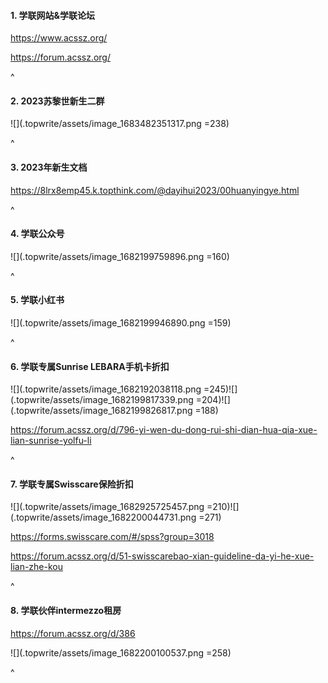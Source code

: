 #### **1. 学联网站&学联论坛**

<https://www.acssz.org/>

<https://forum.acssz.org/>

^

#### **2. 2023苏黎世新生二群**

![](.topwrite/assets/image_1683482351317.png =238)

^

#### **3. 2023年新生文档**&#x20;

<https://8lrx8emp45.k.topthink.com/@dayihui2023/00huanyingye.html>

^

#### **4. 学联公众号**

![](.topwrite/assets/image_1682199759896.png =160)

^

#### **5. 学联小红书**

![](.topwrite/assets/image_1682199946890.png =159)

^

#### **6. 学联专属Sunrise LEBARA手机卡折扣**

![](.topwrite/assets/image_1682192038118.png =245)![](.topwrite/assets/image_1682199817339.png =204)![](.topwrite/assets/image_1682199826817.png =188)

<https://forum.acssz.org/d/796-yi-wen-du-dong-rui-shi-dian-hua-qia-xue-lian-sunrise-yolfu-li>

^

#### **7. 学联专属Swisscare保险折扣**

![](.topwrite/assets/image_1682925725457.png =210)![](.topwrite/assets/image_1682200044731.png =271)

<https://forms.swisscare.com/#/spss?group=3018>

<https://forum.acssz.org/d/51-swisscarebao-xian-guideline-da-yi-he-xue-lian-zhe-kou>

^

#### **8. 学联伙伴intermezzo租房**

<https://forum.acssz.org/d/386>

![](.topwrite/assets/image_1682200100537.png =258)

^
